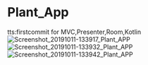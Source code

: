 # Plant_App
tts:firstcommit for MVC,Presenter,Room,Kotlin
![Screenshot_20191011-133917_Plant_APP](https://user-images.githubusercontent.com/34875938/66632829-5d090100-ec2f-11e9-8ab9-fb7925c6dc1d.jpg)
![Screenshot_20191011-133932_Plant_APP](https://user-images.githubusercontent.com/34875938/66632835-6003f180-ec2f-11e9-8624-da80c6918ebd.jpg)
![Screenshot_20191011-133942_Plant_APP](https://user-images.githubusercontent.com/34875938/66632841-63977880-ec2f-11e9-8a63-84039d5a8b37.jpg)
